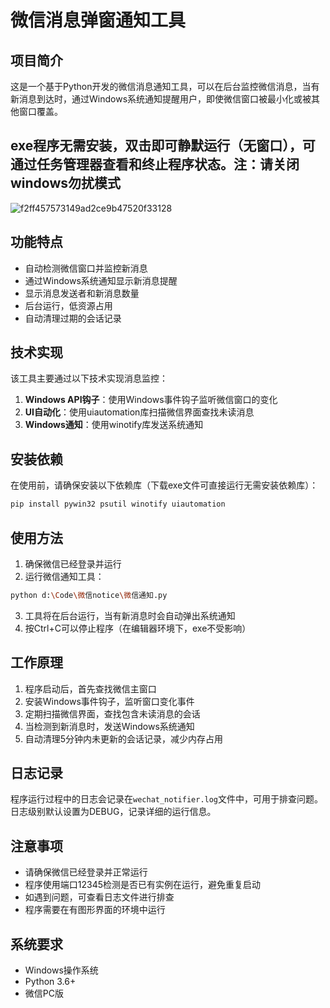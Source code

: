 # 微信消息弹窗通知工具

## 项目简介

这是一个基于Python开发的微信消息通知工具，可以在后台监控微信消息，当有新消息到达时，通过Windows系统通知提醒用户，即使微信窗口被最小化或被其他窗口覆盖。

## exe程序无需安装，双击即可静默运行（无窗口），可通过任务管理器查看和终止程序状态。注：请关闭windows勿扰模式

![f2ff457573149ad2ce9b47520f33128](https://github.com/user-attachments/assets/4020f925-9bea-4d76-ae63-9b775c97bd90)

## 功能特点

- 自动检测微信窗口并监控新消息
- 通过Windows系统通知显示新消息提醒
- 显示消息发送者和新消息数量
- 后台运行，低资源占用
- 自动清理过期的会话记录

## 技术实现

该工具主要通过以下技术实现消息监控：

1. **Windows API钩子**：使用Windows事件钩子监听微信窗口的变化
2. **UI自动化**：使用uiautomation库扫描微信界面查找未读消息
3. **Windows通知**：使用winotify库发送系统通知

## 安装依赖

在使用前，请确保安装以下依赖库（下载exe文件可直接运行无需安装依赖库）：

```bash
pip install pywin32 psutil winotify uiautomation
```

## 使用方法

1. 确保微信已经登录并运行
2. 运行微信通知工具：

```bash
python d:\Code\微信notice\微信通知.py
```

3. 工具将在后台运行，当有新消息时会自动弹出系统通知
4. 按Ctrl+C可以停止程序（在编辑器环境下，exe不受影响）

## 工作原理

1. 程序启动后，首先查找微信主窗口
2. 安装Windows事件钩子，监听窗口变化事件
3. 定期扫描微信界面，查找包含未读消息的会话
4. 当检测到新消息时，发送Windows系统通知
5. 自动清理5分钟内未更新的会话记录，减少内存占用

## 日志记录

程序运行过程中的日志会记录在`wechat_notifier.log`文件中，可用于排查问题。日志级别默认设置为DEBUG，记录详细的运行信息。

## 注意事项

- 请确保微信已经登录并正常运行
- 程序使用端口12345检测是否已有实例在运行，避免重复启动
- 如遇到问题，可查看日志文件进行排查
- 程序需要在有图形界面的环境中运行

## 系统要求

- Windows操作系统
- Python 3.6+
- 微信PC版
